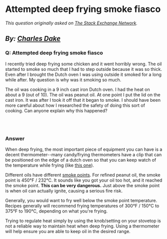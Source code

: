 # Attempted deep frying smoke fiasco

_This question originally asked on [The Stack Exchange Network](https://cooking.stackexchange.com/q/103367)._

_By: [Charles Dake](https://cooking.stackexchange.com/u/79411)_
<br>
--------------------------------------------
### Q: Attempted deep frying smoke fiasco
<p>I recently tried deep frying some chicken and it went horribly wrong. The oil started to smoke so much that I had to step outside because it was so thick. Even after I brought the Dutch oven I was using outside it smoked for a long while after. My question is why was it smoking so much.</p>

<p>The oil was cooking in a 9 inch cast iron Dutch oven. I had the heat on about a 9 (out of 10). The oil was peanut oil. At one point I put the lid on the cast iron. It was after I took it off that it began to smoke. I should have been more careful about how I researched the safety of doing this sort of cooking. Can anyone explain why this happened?</p>

<br><br>
### Answer 
<p>When deep frying, the most important piece of equipment you can have is a decent thermometer--many candy/frying thermometers have a clip that can be positioned on the edge of a dutch oven so that you can keep watch of the temperature while frying (like <a href="https://i.sstatic.net/v5h7b.png" rel="noreferrer">this one</a>).</p>

<p>Different oils have different <a href="https://anovaculinary.com/the-anova-overview-to-cooking-oils-smoke-points/" rel="noreferrer">smoke points</a>. For refined peanut oil, the smoke point is 450°F / 232°C. It sounds like you got your oil too hot, and it reached the smoke point. <strong>This can be very dangerous.</strong> Just above the smoke point is when oil can actually ignite, causing a serious fire risk.</p>

<p>Generally, you would want to fry well below the smoke point temperature. Recipes generally will recommend frying temperatures of 300°F / 150°C to 375°F to 190°C, depending on what you're frying. </p>

<p>Trying to regulate heat simply by using the knob/setting on your stovetop is not a reliable way to maintain heat when deep frying. Using a thermometer will help ensure you are able to keep oil in the desired range. </p>


